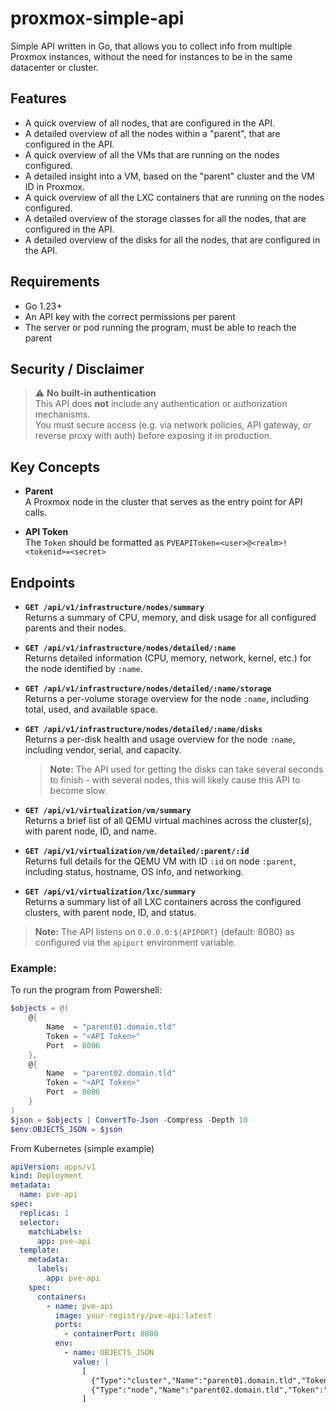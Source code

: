 # proxmox-simple-api
Simple API written in Go, that allows you to collect info from multiple Proxmox instances, without the need for instances to be in the same datacenter or cluster.


## Features
- A quick overview of all nodes, that are configured in the API.
- A detailed overview of all the nodes within a "parent", that are configured in the API.
- A quick overview of all the VMs that are running on the nodes configured.
- A detailed insight into a VM, based on the "parent" cluster and the VM ID in Proxmox.
- A quick overview of all the LXC containers that are running on the nodes configured.
- A detailed overview of the storage classes for all the nodes, that are configured in the API.
- A detailed overview of the disks for all the nodes, that are configured in the API. 

## Requirements
- Go 1.23+
- An API key with the correct permissions per parent
- The server or pod running the program, must be able to reach the parent

## Security / Disclaimer

> ⚠️ **No built-in authentication**  
> This API does **not** include any authentication or authorization mechanisms.  
> You must secure access (e.g. via network policies, API gateway, or reverse proxy with auth) before exposing it in production.



## Key Concepts

- **Parent**  
  A Proxmox node in the cluster that serves as the entry point for API calls.

- **API Token**  
  The `Token` should be formatted as `PVEAPIToken=<user>@<realm>!<tokenid>=<secret>`

## Endpoints

- **`GET /api/v1/infrastructure/nodes/summary`**  
  Returns a summary of CPU, memory, and disk usage for all configured parents and their nodes.

- **`GET /api/v1/infrastructure/nodes/detailed/:name`**  
  Returns detailed information (CPU, memory, network, kernel, etc.) for the node identified by `:name`.

- **`GET /api/v1/infrastructure/nodes/detailed/:name/storage`**  
  Returns a per-volume storage overview for the node `:name`, including total, used, and available space.

- **`GET /api/v1/infrastructure/nodes/detailed/:name/disks`**  
  Returns a per-disk health and usage overview for the node `:name`, including vendor, serial, and capacity.
  > **Note:** The API used for getting the disks can take several seconds to finish - with several nodes, this will likely cause this API to become slow.

- **`GET /api/v1/virtualization/vm/summary`**  
  Returns a brief list of all QEMU virtual machines across the cluster(s), with parent node, ID, and name.

- **`GET /api/v1/virtualization/vm/detailed/:parent/:id`**  
  Returns full details for the QEMU VM with ID `:id` on node `:parent`, including status, hostname, OS info, and networking.

- **`GET /api/v1/virtualization/lxc/summary`**  
  Returns a summary list of all LXC containers across the configured clusters, with parent node, ID, and status.

> **Note:** The API listens on `0.0.0.0:${APIPORT}` (default: 8080) as configured via the `apiport` environment variable.

### Example:

To run the program from Powershell:
```Powershell
$objects = @(
    @{
        Name  = "parent01.domain.tld"
        Token = "<API Token>"
        Port  = 8006
    },
    @{
        Name  = "parent02.domain.tld"
        Token = "<API Token>"
        Port  = 8006
    }
)
$json = $objects | ConvertTo-Json -Compress -Depth 10
$env:OBJECTS_JSON = $json
```

From Kubernetes (simple example)
```yaml 
apiVersion: apps/v1
kind: Deployment
metadata:
  name: pve-api
spec:
  replicas: 1
  selector:
    matchLabels:
      app: pve-api
  template:
    metadata:
      labels:
        app: pve-api
    spec:
      containers:
        - name: pve-api
          image: your-registry/pve-api:latest  
          ports:
            - containerPort: 8080
          env:
            - name: OBJECTS_JSON
              value: |
                [
                  {"Type":"cluster","Name":"parent01.domain.tld","Token":"<API Token>","Port":8006},
                  {"Type":"node","Name":"parent02.domain.tld","Token":"<API Token>","Port":8006}
                ]

```